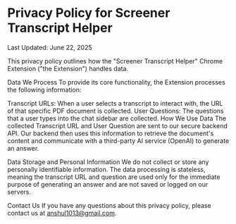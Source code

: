 # Privacy Policy for Screener Transcript Helper
Last Updated: June 22, 2025

This privacy policy outlines how the "Screener Transcript Helper" Chrome Extension ("the Extension") handles data.

Data We Process
To provide its core functionality, the Extension processes the following information:

Transcript URLs: When a user selects a transcript to interact with, the URL of that specific PDF document is collected.
User Questions: The questions that a user types into the chat sidebar are collected.
How We Use Data
The collected Transcript URL and User Question are sent to our secure backend API. Our backend then uses this information to retrieve the document's content and communicate with a third-party AI service (OpenAI) to generate an answer.

Data Storage and Personal Information
We do not collect or store any personally identifiable information. The data processing is stateless, meaning the transcript URL and question are used only for the immediate purpose of generating an answer and are not saved or logged on our servers.

Contact Us
If you have any questions about this privacy policy, please contact us at anshul1013@gmail.com.
